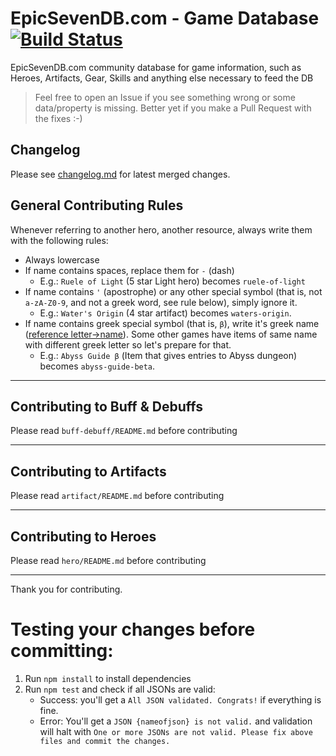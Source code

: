 # EpicSevenDB.com - Game Database [![Build Status](https://travis-ci.com/EpicSevenDB/gamedatabase.svg?branch=master)](https://travis-ci.com/EpicSevenDB/gamedatabase)

EpicSevenDB.com community database for game information, such as Heroes, Artifacts, Gear, Skills and anything else necessary to feed the DB

> Feel free to open an Issue if you see something wrong or some data/property is missing. Better yet if you make a Pull Request with the fixes :-)

## Changelog

Please see [changelog.md](https://github.com/EpicSevenDB/gamedatabase/blob/master/changelog.md) for latest merged changes.

## General Contributing Rules

Whenever referring to another hero, another resource, always write them with the following rules:

-   Always lowercase
-   If name contains spaces, replace them for `-` (dash)
    -   E.g.: `Ruele of Light` (5 star Light hero) becomes `ruele-of-light`
-   If name contains `'` (apostrophe) or any other special symbol (that is, not `a-zA-Z0-9`, and not a greek word, see rule below), simply ignore it.
    -   E.g.: `Water's Origin` (4 star artifact) becomes `waters-origin`.
-   If name contains greek special symbol (that is, `β`), write it's greek name ([reference letter->name](https://en.wikipedia.org/wiki/Greek_alphabet#Sound_values)). Some other games have items of same name with different greek letter so let's prepare for that.
    -   E.g.: `Abyss Guide β` (Item that gives entries to Abyss dungeon) becomes `abyss-guide-beta`.

---

## Contributing to Buff & Debuffs

Please read `buff-debuff/README.md` before contributing

---

## Contributing to Artifacts

Please read `artifact/README.md` before contributing

---

## Contributing to Heroes

Please read `hero/README.md` before contributing

---

Thank you for contributing.

# Testing your changes before committing:

1. Run `npm install` to install dependencies
2. Run `npm test` and check if all JSONs are valid:
    - Success: you'll get a `All JSON validated. Congrats!` if everything is fine.
    - Error: You'll get a `JSON {nameofjson} is not valid.` and validation will halt with `One or more JSONs are not valid. Please fix above files and commit the changes.`
